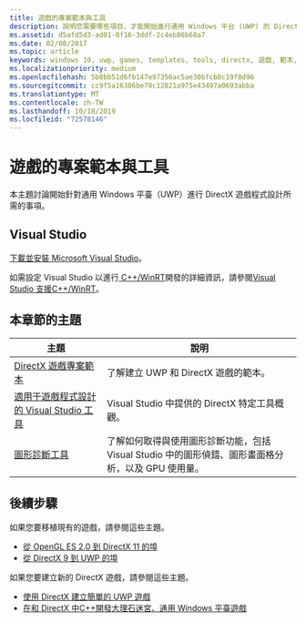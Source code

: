 ```yaml
---
title: 遊戲的專案範本與工具
description: 說明您需要哪些項目，才能開始進行通用 Windows 平台 (UWP) 的 DirectX 遊戲程式設計。
ms.assetid: d5afd5d3-ad01-0f16-3ddf-2c4eb86b68a7
ms.date: 02/08/2017
ms.topic: article
keywords: windows 10, uwp, games, templates, tools, directx, 遊戲, 範本, 工具
ms.localizationpriority: medium
ms.openlocfilehash: 5b8bb51d6fb147e97356ac5ae30bfcb8c19f8d96
ms.sourcegitcommit: cc9f5a16386be78c12821a975e43497a0693abba
ms.translationtype: MT
ms.contentlocale: zh-TW
ms.lasthandoff: 10/18/2019
ms.locfileid: "72578146"
---
```

# <a name="project-templates-and-tools-for-games"></a>遊戲的專案範本與工具

本主題討論開始針對通用 Windows 平臺（UWP）進行 DirectX 遊戲程式設計所需的事項。

## <a name="visual-studio"></a>Visual Studio

[下載並安裝 Microsoft Visual Studio](https://visualstudio.microsoft.com/downloads/)。

如需設定 Visual Studio 以進行[ C++/WinRT](/windows/uwp/cpp-and-winrt-apis/)開發的詳細資訊，請參閱[Visual Studio 支援C++/WinRT](/windows/uwp/cpp-and-winrt-apis/intro-to-using-cpp-with-winrt#visual-studio-support-for-cwinrt-xaml-the-vsix-extension-and-the-nuget-package)。

## <a name="topics-in-this-section"></a>本章節的主題

|主題|說明|
|-|-|
|[DirectX 遊戲專案範本](user-interface.md)|了解建立 UWP 和 DirectX 遊戲的範本。|
|[適用于遊戲程式設計的 Visual Studio 工具](set-up-visual-studio-for-game-development.md)|Visual Studio 中提供的 DirectX 特定工具概觀。|
|[圖形診斷工具](use-the-directx-runtime-and-visual-studio-graphics-diagnostic-features.md)|了解如何取得與使用圖形診斷功能，包括 Visual Studio 中的圖形偵錯、圖形畫面格分析，以及 GPU 使用量。|

## <a name="next-steps"></a>後續步驟

如果您要移植現有的遊戲，請參閱這些主題。

- [從 OpenGL ES 2.0 到 DirectX 11 的埠](port-from-opengl-es-2-0-to-directx-11-1.md)
- [從 DirectX 9 到 UWP 的埠](porting-your-directx-9-game-to-windows-store.md)

如果您要建立新的 DirectX 遊戲，請參閱這些主題。

- [使用 DirectX 建立簡單的 UWP 遊戲](tutorial--create-your-first-uwp-directx-game.md)
- [在和 DirectX 中C++開發大理石迷宮、通用 Windows 平臺遊戲](developing-marble-maze-a-windows-store-game-in-cpp-and-directx.md)